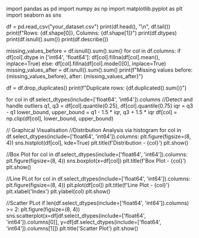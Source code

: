 import pandas as pd
import numpy as np
import matplotlib.pyplot as plt
import seaborn as sns

df = pd.read_csv("your_dataset.csv")
print(df.head(), "\n", df.tail())
print(f"Rows: {df.shape[0]}, Columns: {df.shape[1]}")
print(df.dtypes)
print(df.isnull().sum())
print(df.describe())

missing_values_before = df.isnull().sum().sum()
for col in df.columns:
    if df[col].dtype in ['int64', 'float64']:
        df[col].fillna(df[col].mean(), inplace=True)
    else:
        df[col].fillna(df[col].mode()[0], inplace=True)
missing_values_after = df.isnull().sum().sum()
print(f"Missing values before: {missing_values_before}, after: {missing_values_after}")

df = df.drop_duplicates()
print(f"Duplicate rows: {df.duplicated().sum()}")

for col in df.select_dtypes(include=['float64', 'int64']).columns //Detect and handle outliers
    q1, q3 = df[col].quantile(0.25), df[col].quantile(0.75)
    iqr = q3 - q1
    lower_bound, upper_bound = q1 - 1.5 * iqr, q3 + 1.5 * iqr
    df[col] = np.clip(df[col], lower_bound, upper_bound)
    
// Graphical Visualisation 
//Distribution Analysis via histogram
for col in df.select_dtypes(include=['float64', 'int64']).columns:
    plt.figure(figsize=(8, 4))
    sns.histplot(df[col], kde=True)
    plt.title(f'Distribution - {col}')
    plt.show()

//Box Plot
for col in df.select_dtypes(include=['float64', 'int64']).columns:
    plt.figure(figsize=(8, 4))
    sns.boxplot(x=df[col])
    plt.title(f'Box Plot - {col}')
    plt.show()

//Line PLot
for col in df.select_dtypes(include=['float64', 'int64']).columns:
    plt.figure(figsize=(8, 4))
    plt.plot(df[col])
    plt.title(f'Line Plot - {col}')
    plt.xlabel('Index')
    plt.ylabel(col)
    plt.show()

//Scatter PLot
if len(df.select_dtypes(include=['float64', 'int64']).columns) >= 2:
    plt.figure(figsize=(8, 4))
    sns.scatterplot(x=df[df.select_dtypes(include=['float64', 'int64']).columns[0]], 
                    y=df[df.select_dtypes(include=['float64', 'int64']).columns[1]])
    plt.title('Scatter Plot')
    plt.show()
